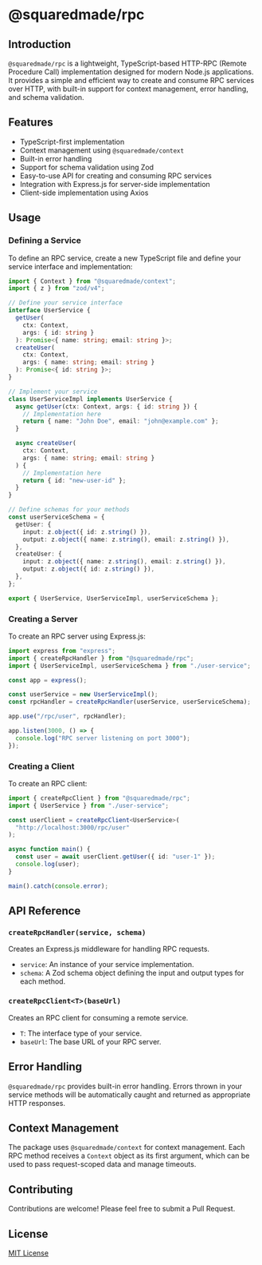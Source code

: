 # @squaredmade/rpc

## Introduction

`@squaredmade/rpc` is a lightweight, TypeScript-based HTTP-RPC (Remote Procedure Call) implementation designed for modern Node.js applications. It provides a simple and efficient way to create and consume RPC services over HTTP, with built-in support for context management, error handling, and schema validation.

## Features

- TypeScript-first implementation
- Context management using `@squaredmade/context`
- Built-in error handling
- Support for schema validation using Zod
- Easy-to-use API for creating and consuming RPC services
- Integration with Express.js for server-side implementation
- Client-side implementation using Axios

## Usage

### Defining a Service

To define an RPC service, create a new TypeScript file and define your service interface and implementation:

```typescript
import { Context } from "@squaredmade/context";
import { z } from "zod/v4";

// Define your service interface
interface UserService {
  getUser(
    ctx: Context,
    args: { id: string }
  ): Promise<{ name: string; email: string }>;
  createUser(
    ctx: Context,
    args: { name: string; email: string }
  ): Promise<{ id: string }>;
}

// Implement your service
class UserServiceImpl implements UserService {
  async getUser(ctx: Context, args: { id: string }) {
    // Implementation here
    return { name: "John Doe", email: "john@example.com" };
  }

  async createUser(
    ctx: Context,
    args: { name: string; email: string }
  ) {
    // Implementation here
    return { id: "new-user-id" };
  }
}

// Define schemas for your methods
const userServiceSchema = {
  getUser: {
    input: z.object({ id: z.string() }),
    output: z.object({ name: z.string(), email: z.string() }),
  },
  createUser: {
    input: z.object({ name: z.string(), email: z.string() }),
    output: z.object({ id: z.string() }),
  },
};

export { UserService, UserServiceImpl, userServiceSchema };
```

### Creating a Server

To create an RPC server using Express.js:

```typescript
import express from "express";
import { createRpcHandler } from "@squaredmade/rpc";
import { UserServiceImpl, userServiceSchema } from "./user-service";

const app = express();

const userService = new UserServiceImpl();
const rpcHandler = createRpcHandler(userService, userServiceSchema);

app.use("/rpc/user", rpcHandler);

app.listen(3000, () => {
  console.log("RPC server listening on port 3000");
});
```

### Creating a Client

To create an RPC client:

```typescript
import { createRpcClient } from "@squaredmade/rpc";
import { UserService } from "./user-service";

const userClient = createRpcClient<UserService>(
  "http://localhost:3000/rpc/user"
);

async function main() {
  const user = await userClient.getUser({ id: "user-1" });
  console.log(user);
}

main().catch(console.error);
```

## API Reference

### `createRpcHandler(service, schema)`

Creates an Express.js middleware for handling RPC requests.

- `service`: An instance of your service implementation.
- `schema`: A Zod schema object defining the input and output types for each method.

### `createRpcClient<T>(baseUrl)`

Creates an RPC client for consuming a remote service.

- `T`: The interface type of your service.
- `baseUrl`: The base URL of your RPC server.

## Error Handling

`@squaredmade/rpc` provides built-in error handling. Errors thrown in your service methods will be automatically caught and returned as appropriate HTTP responses.

## Context Management

The package uses `@squaredmade/context` for context management. Each RPC method receives a `Context` object as its first argument, which can be used to pass request-scoped data and manage timeouts.

## Contributing

Contributions are welcome! Please feel free to submit a Pull Request.

## License

[MIT License](LICENSE)
